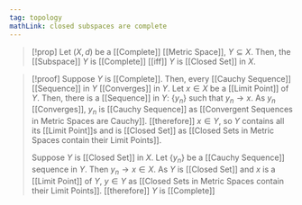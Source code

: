 ```yaml
---
tag: topology
mathLink: closed subspaces are complete
---
```

>[!prop]
>Let $(X,d)$ be a [[Complete]] [[Metric Space]], $Y\subseteq X$. Then, the [[Subspace]] $Y$ is [[Complete]] [[iff]] $Y$ is [[Closed Set]] in $X$. 

>[!proof]
>Suppose $Y$ is [[Complete]]. Then, every [[Cauchy Sequence]] [[Sequence]] in $Y$ [[Converges]] in $Y$. Let $x\in X$ be a [[Limit Point]] of $Y$. Then, there is a [[Sequence]] in $Y$: $\{y_n\}$ such that $y_{n}\rightarrow x$. As $y_{n}$ [[Converges]], $y_{n}$ is [[Cauchy Sequence]] as [[Convergent Sequences in Metric Spaces are Cauchy]]. 
>[[therefore]] $x\in Y$, so $Y$ contains all its [[Limit Point]]s and is [[Closed Set]] as [[Closed Sets in Metric Spaces contain their Limit Points]].
>
>Suppose $Y$ is [[Closed Set]] in $X$. Let $\{y_{n}\}$ be a [[Cauchy Sequence]] sequence in $Y$. Then $y_{n}\rightarrow x\in X$. As $Y$ is [[Closed Set]] and $x$ is a [[Limit Point]] of $Y$, $y\in Y$ as [[Closed Sets in Metric Spaces contain their Limit Points]].
>[[therefore]] $Y$ is [[Complete]]
